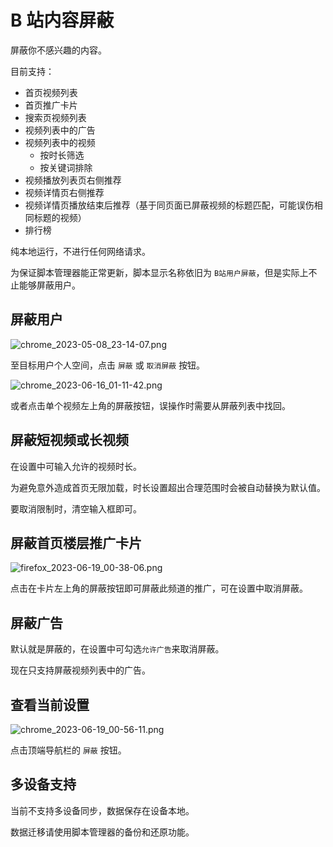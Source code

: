 # B 站内容屏蔽

屏蔽你不感兴趣的内容。

目前支持：

- 首页视频列表
- 首页推广卡片
- 搜索页视频列表
- 视频列表中的广告
- 视频列表中的视频
  - 按时长筛选
  - 按关键词排除
- 视频播放列表页右侧推荐
- 视频详情页右侧推荐
- 视频详情页播放结束后推荐（基于同页面已屏蔽视频的标题匹配，可能误伤相同标题的视频）
- 排行榜

纯本地运行，不进行任何网络请求。

为保证脚本管理器能正常更新，脚本显示名称依旧为 `B站用户屏蔽`，但是实际上不止能够屏蔽用户。

## 屏蔽用户

![chrome_2023-05-08_23-14-07.png](https://cdn.jsdelivr.net/gh/NateScarlet/user-scripts@master/src/bilibili.com/img/chrome_2023-05-08_23-14-07.png)

至目标用户个人空间，点击 `屏蔽` 或 `取消屏蔽` 按钮。

![chrome_2023-06-16_01-11-42.png](https://cdn.jsdelivr.net/gh/NateScarlet/user-scripts@master/src/bilibili.com/img/chrome_2023-06-16_01-11-42.png)

或者点击单个视频左上角的屏蔽按钮，误操作时需要从屏蔽列表中找回。

## 屏蔽短视频或长视频

在设置中可输入允许的视频时长。

为避免意外造成首页无限加载，时长设置超出合理范围时会被自动替换为默认值。

要取消限制时，清空输入框即可。

## 屏蔽首页楼层推广卡片

![firefox_2023-06-19_00-38-06.png](https://cdn.jsdelivr.net/gh/NateScarlet/user-scripts@master/src/bilibili.com/img/firefox_2023-06-19_00-38-06.png)

点击在卡片左上角的屏蔽按钮即可屏蔽此频道的推广，可在设置中取消屏蔽。

## 屏蔽广告

默认就是屏蔽的，在设置中可勾选`允许广告`来取消屏蔽。

现在只支持屏蔽视频列表中的广告。

## 查看当前设置

![chrome_2023-06-19_00-56-11.png](https://cdn.jsdelivr.net/gh/NateScarlet/user-scripts@master/src/bilibili.com/img/chrome_2023-06-19_00-56-11.png)

点击顶端导航栏的 `屏蔽` 按钮。

## 多设备支持

当前不支持多设备同步，数据保存在设备本地。

数据迁移请使用脚本管理器的备份和还原功能。
